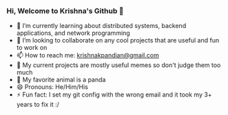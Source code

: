 ### Hi, Welcome to Krishna's Github 👋

<!--
**krishnakpandian/krishnakpandian** is a ✨ _special_ ✨ repository because its `README.md` (this file) appears on your GitHub profile.
-->
- 🌱 I’m currently learning about distributed systems, backend applications, and network programming
- 👯 I’m looking to collaborate on any cool projects that are useful and fun to work on
- 📫 How to reach me: krishnakpandian@gmail.com
- 👻 My current projects are mostly useful memes so don't judge them too much
- 🐼 My favorite animal is a panda
- 😄 Pronouns: He/Him/His
- ⚡ Fun fact: I set my git config with the wrong email and it took my 3+ years to fix it :/ 

